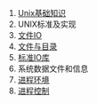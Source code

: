 1. [Unix基础知识](chapter1.md)
1. UNIX标准及实现
1. [文件IO](chapter3.md)
1. [文件与目录](chapter4.md)
1. [标准IO库](chapter5.md)
1. 系统数据文件和信息
1. [进程环境](chapter7.md)
1. [进程控制](chapter8.md)
